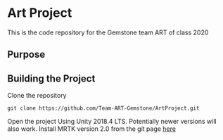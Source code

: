 # Art Project
This is the code repository for the Gemstone team ART of class 2020

## Purpose

## Building the Project
Clone the repository
```
git clone https://github.com/Team-ART-Gemstone/ArtProject.git
```
Open the project Using Unity 2018.4 LTS. Potentially newer versions will also work.
Install MRTK version 2.0 from the git page [here](https://github.com/microsoft/MixedRealityToolkit-Unity/releases)
